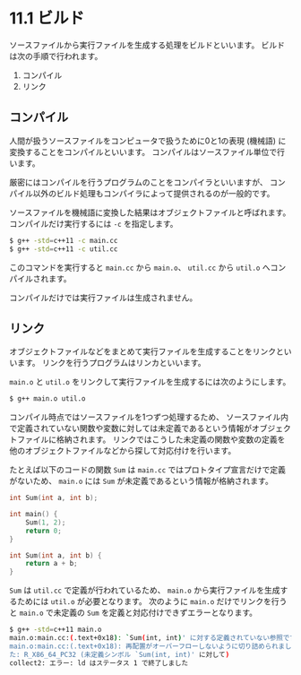 # 11.1 ビルド

ソースファイルから実行ファイルを生成する処理をビルドといいます。
ビルドは次の手順で行われます。

<!-- TODO: プリプロセスを追加する -->

1. コンパイル
1. リンク

## コンパイル

人間が扱うソースファイルをコンピュータで扱うために0と1の表現 (機械語) に変換することをコンパイルといいます。
コンパイルはソースファイル単位で行います。

厳密にはコンパイルを行うプログラムのことをコンパイラといいますが、
コンパイル以外のビルド処理もコンパイラによって提供されるのが一般的です。

ソースファイルを機械語に変換した結果はオブジェクトファイルと呼ばれます。
コンパイルだけ実行するには `-c` を指定します。

```bash
$ g++ -std=c++11 -c main.cc
$ g++ -std=c++11 -c util.cc
```

このコマンドを実行すると
`main.cc` から `main.o`、 `util.cc` から `util.o` へコンパイルされます。

コンパイルだけでは実行ファイルは生成されません。

## リンク

オブジェクトファイルなどをまとめて実行ファイルを生成することをリンクといいます。
リンクを行うプログラムはリンカといいます。

`main.o` と `util.o` をリンクして実行ファイルを生成するには次のようにします。

```bash
$ g++ main.o util.o
```

コンパイル時点ではソースファイルを1つずつ処理するため、
ソースファイル内で定義されていない関数や変数に対しては未定義であるという情報がオブジェクトファイルに格納されます。
リンクではこうした未定義の関数や変数の定義を他のオブジェクトファイルなどから探して対応付けを行います。

たとえば以下のコードの関数 `Sum` は `main.cc` ではプロトタイプ宣言だけで定義がないため、
`main.o` には `Sum` が未定義であるという情報が格納されます。

```cpp tab="main.cc"
int Sum(int a, int b);

int main() {
    Sum(1, 2);
    return 0;
}
```

```cpp tab="util.cc"
int Sum(int a, int b) {
    return a + b;
}
```

`Sum` は `util.cc` で定義が行われているため、
`main.o` から実行ファイルを生成するためには `util.o` が必要となります。
次のように `main.o` だけでリンクを行うと `main.o` で未定義の `Sum` を定義と対応付けできずエラーとなります。

```bash
$ g++ -std=c++11 main.o
main.o:main.cc:(.text+0x18): `Sum(int, int)' に対する定義されていない参照です
main.o:main.cc:(.text+0x18): 再配置がオーバーフローしないように切り詰められまし
た: R_X86_64_PC32 (未定義シンボル `Sum(int, int)' に対して)
collect2: エラー: ld はステータス 1 で終了しました
```
